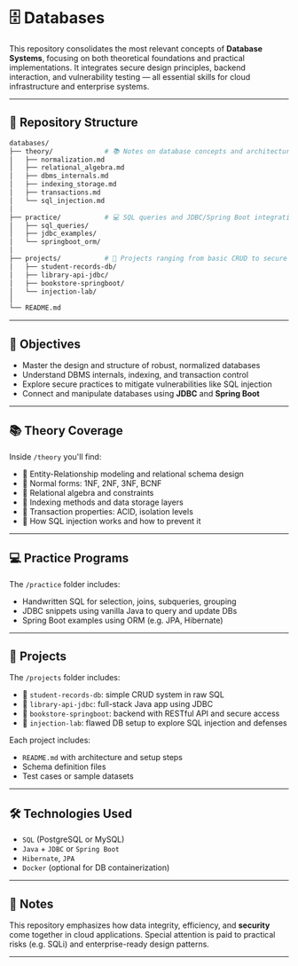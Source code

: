
# 🗄️ Databases

This repository consolidates the most relevant concepts of **Database Systems**, focusing on both theoretical foundations and practical implementations. It integrates secure design principles, backend interaction, and vulnerability testing — all essential skills for cloud infrastructure and enterprise systems.

---

## 📁 Repository Structure

```bash
databases/
├── theory/             # 📚 Notes on database concepts and architecture
│   ├── normalization.md
│   ├── relational_algebra.md
│   ├── dbms_internals.md
│   ├── indexing_storage.md
│   ├── transactions.md
│   └── sql_injection.md
│
├── practice/           # 💻 SQL queries and JDBC/Spring Boot integration
│   ├── sql_queries/
│   ├── jdbc_examples/
│   └── springboot_orm/
│
├── projects/           # 🚧 Projects ranging from basic CRUD to secure systems
│   ├── student-records-db/
│   ├── library-api-jdbc/
│   ├── bookstore-springboot/
│   └── injection-lab/
│
└── README.md
```

---

## 🎯 Objectives

- Master the design and structure of robust, normalized databases
- Understand DBMS internals, indexing, and transaction control
- Explore secure practices to mitigate vulnerabilities like SQL injection
- Connect and manipulate databases using **JDBC** and **Spring Boot**

---

## 📚 Theory Coverage

Inside `/theory` you'll find:
- 🔹 Entity-Relationship modeling and relational schema design
- 🔹 Normal forms: 1NF, 2NF, 3NF, BCNF
- 🔹 Relational algebra and constraints
- 🔹 Indexing methods and data storage layers
- 🔹 Transaction properties: ACID, isolation levels
- 🔹 How SQL injection works and how to prevent it

---

## 💻 Practice Programs

The `/practice` folder includes:
- Handwritten SQL for selection, joins, subqueries, grouping
- JDBC snippets using vanilla Java to query and update DBs
- Spring Boot examples using ORM (e.g. JPA, Hibernate)

---

## 🚀 Projects

The `/projects` folder includes:
- 📌 `student-records-db`: simple CRUD system in raw SQL
- 📌 `library-api-jdbc`: full-stack Java app using JDBC
- 📌 `bookstore-springboot`: backend with RESTful API and secure access
- 📌 `injection-lab`: flawed DB setup to explore SQL injection and defenses

Each project includes:
- `README.md` with architecture and setup steps
- Schema definition files
- Test cases or sample datasets

---

## 🛠️ Technologies Used

- `SQL` (PostgreSQL or MySQL)
- `Java` + `JDBC` or `Spring Boot`
- `Hibernate`, `JPA`
- `Docker` (optional for DB containerization)

---

## 📎 Notes

This repository emphasizes how data integrity, efficiency, and **security** come together in cloud applications. Special attention is paid to practical risks (e.g. SQLi) and enterprise-ready design patterns.

---
